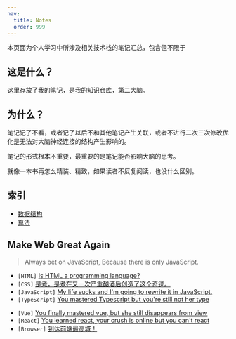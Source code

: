 ```yaml
---
nav:
  title: Notes
  order: 999
---
```


本页面为个人学习中所涉及相关技术栈的笔记汇总，包含但不限于

## 这是什么？

这里存放了我的笔记，是我的知识仓库，第二大脑。

## 为什么？

笔记记了不看，或者记了以后不和其他笔记产生关联，或者不进行二次三次修改优化是无法对大脑神经连接的结构产生影响的。

笔记的形式根本不重要，最重要的是笔记能否影响大脑的思考。

就像一本书再怎么精装、精致，如果读者不反复阅读，也没什么区别。

## 索引

- [数据结构](./data-structure/README.md)
- [算法](./algorithm/README.md)

## Make Web Great Again

> Always bet on JavaScript, Because there is only JavaScript.

- `[HTML]` [Is HTML a programming language?](html/html.md)
- `[CSS]` [是煮，是煮在又一次严重酗酒后创造了这个奇迹。](css/css.md)
- `[JavaScript]` [My life sucks and I'm going to rewrite it in JavaScript.](js/js.md)
- `[TypeScript]` [You mastered Typescript but you're still not her type](ts/ts.md)
<!-- - `[FE]` [我在知乎学前端](interview/fe.md) -->
- `[Vue]` [You finally mastered vue, but she still disappears from view](framework/vue.md)
- `[React]` [You learned react, your crush is online but you can't react](react/react.md)
  <!-- - React is not reactive. Vue is not only view. -->
  <!-- - `[Hacker]` 都什么年代了，还再写传统 JS -->
  <!-- - `[Component]` 组件库，但无 UI -->
  <!-- - `TODO` [人类高质量函数式编程学习笔记](summary/fp.md) -->
- `[Browser]` [到达前端最高城！](computer/browser.md)
